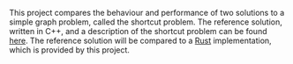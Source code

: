 This project compares the behaviour and performance of two solutions to a simple graph problem, called the shortcut problem.
The reference solution, written in C++, and a description of the shortcut problem can be found [here](http://ppc.cs.aalto.fi/ch2/).
The reference solution will be compared to a [Rust](https://github.com/rust-lang/rust) implementation, which is provided by this project.

